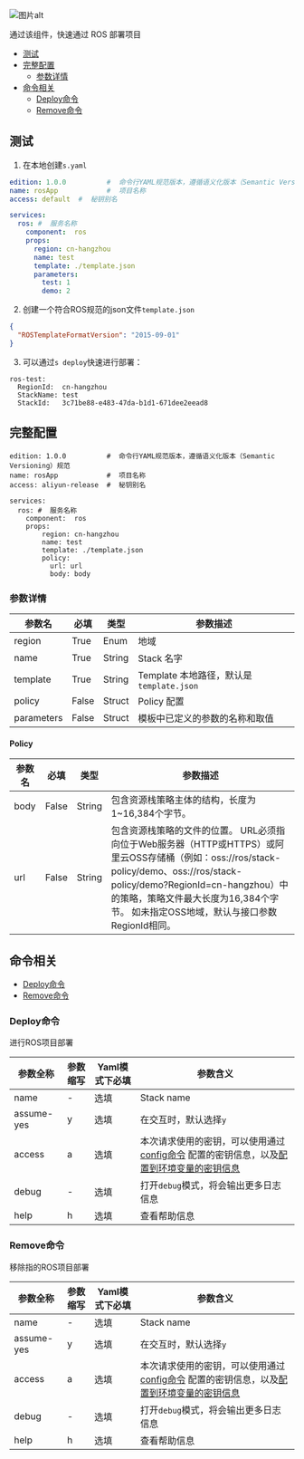 ![图片alt](https://serverless-article-picture.oss-cn-hangzhou.aliyuncs.com/1640848491604_20211230071454223687.png)

通过该组件，快速通过 ROS 部署项目

- [测试](#测试)
- [完整配置](#完整配置)
    - [参数详情](#参数详情)
- [命令相关](#命令相关)
    - [Deploy命令](#Deploy命令)
    - [Remove命令](#Remove命令)

## 测试

1. 在本地创建`s.yaml`

```yaml
edition: 1.0.0          #  命令行YAML规范版本，遵循语义化版本（Semantic Versioning）规范
name: rosApp            #  项目名称
access: default  #  秘钥别名

services:
  ros: #  服务名称
    component:  ros
    props:
      region: cn-hangzhou
      name: test
      template: ./template.json
      parameters:
        test: 1
        demo: 2
```

2. 创建一个符合ROS规范的json文件`template.json`

```json
{
  "ROSTemplateFormatVersion": "2015-09-01"
}
```

3. 可以通过`s deploy`快速进行部署：

```shell script
ros-test: 
  RegionId:  cn-hangzhou
  StackName: test
  StackId:   3c71be88-e483-47da-b1d1-671dee2eead8
```

## 完整配置

```
edition: 1.0.0          #  命令行YAML规范版本，遵循语义化版本（Semantic Versioning）规范
name: rosApp            #  项目名称
access: aliyun-release  #  秘钥别名

services:
  ros: #  服务名称
    component:  ros
    props:
        region: cn-hangzhou
        name: test
        template: ./template.json
        policy:
          url: url
          body: body
```

### 参数详情

| 参数名 |  必填  |  类型  |  参数描述  |
| --- |  ---  |  ---  |  ---  |
| region | True | Enum | 地域 |
| name | True | String | Stack 名字 |
| template | True | String | Template 本地路径，默认是`template.json` |
| policy | False | Struct | Policy 配置 |
| parameters | False | Struct | 模板中已定义的参数的名称和取值 |

#### Policy
| 参数名 |  必填  |  类型  |  参数描述  |
| --- |  ---  |  ---  |  ---  |
| body | False | String | 包含资源栈策略主体的结构，长度为1~16,384个字节。 |
| url | False | String | 包含资源栈策略的文件的位置。 URL必须指向位于Web服务器（HTTP或HTTPS）或阿里云OSS存储桶（例如：oss://ros/stack-policy/demo、oss://ros/stack-policy/demo?RegionId=cn-hangzhou）中的策略，策略文件最大长度为16,384个字节。 如未指定OSS地域，默认与接口参数RegionId相同。 |

## 命令相关

- [Deploy命令](#Deploy命令)
- [Remove命令](#Remove命令)

### Deploy命令

进行ROS项目部署

| 参数全称   | 参数缩写 | Yaml模式下必填 | 参数含义                                                     |
| ---------- | -------- | -------------- | ------------------------------------------------------------ |
| name       | -        | 选填           | Stack name                           |
| assume-yes | y        | 选填           | 在交互时，默认选择`y`                                        |
| access     | a        | 选填           | 本次请求使用的密钥，可以使用通过[config命令](https://github.com/Serverless-Devs/Serverless-Devs/tree/master/docs/zh/command/config.md#config-add-命令) 配置的密钥信息，以及[配置到环境变量的密钥信息](https://github.com/Serverless-Devs/Serverless-Devs/tree/master/docs/zh/command/config.md#通过环境变量配置密钥信息) |
| debug      | -        | 选填           | 打开`debug`模式，将会输出更多日志信息                        |
| help       | h        | 选填           | 查看帮助信息                                                 |

### Remove命令

移除指的ROS项目部署

| 参数全称   | 参数缩写 | Yaml模式下必填 | 参数含义                                                     |
| ---------- | -------- | -------------- | ------------------------------------------------------------ |
| name       | -        | 选填           | Stack name                           |
| assume-yes | y        | 选填           | 在交互时，默认选择`y`                                        |
| access     | a        | 选填           | 本次请求使用的密钥，可以使用通过[config命令](https://github.com/Serverless-Devs/Serverless-Devs/tree/master/docs/zh/command/config.md#config-add-命令) 配置的密钥信息，以及[配置到环境变量的密钥信息](https://github.com/Serverless-Devs/Serverless-Devs/tree/master/docs/zh/command/config.md#通过环境变量配置密钥信息) |
| debug      | -        | 选填           | 打开`debug`模式，将会输出更多日志信息                        |
| help       | h        | 选填           | 查看帮助信息                                                 |
